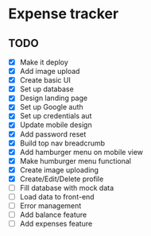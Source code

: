 # Expense tracker

## TODO

-   [x] Make it deploy
-   [x] Add image upload
-   [x] Create basic UI
-   [x] Set up database
-   [x] Design landing page
-   [x] Set up Google auth
-   [x] Set up credentials aut
-   [x] Update mobile design
-   [x] Add password reset
-   [x] Build top nav breadcrumb
-   [x] Add hamburger menu on mobile view
-   [x] Make humburger menu functional
-   [x] Create image uploading
-   [x] Create/Edit/Delete profile
-   [ ] Fill database with mock data
-   [ ] Load data to front-end
-   [ ] Error management
-   [ ] Add balance feature
-   [ ] Add expenses feature

